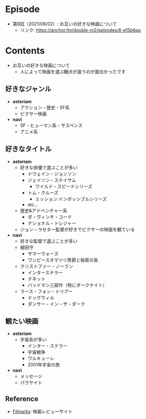 # Episode
- 第8回（2021/08/02）: お互いの好きな映画について
    - リンク: https://anchor.fm/double-m2/episodes/8-e15b6qo

# Contents
- お互いの好きな映画について
	- 人によって映画を選ぶ観点が違うのが面白かったです

## 好きなジャンル
- **asteriam**
	- アクション・歴史・SF系
	- ピクサー映画
- **navi**
	- SF・ヒューマン系・サスペンス
	- アニメ系

## 好きなタイトル
- **asteriam**
	- 好きな俳優で選ぶことが多い
		- ドウェイン・ジョンソン
		- ジェイソン・ステイサム
			- ワイルド・スピードシリーズ
		- トム・クルーズ
			- ミッション:インポッシブルシリーズ
		- etc...
	- 歴史&アドベンチャー系
		- ダ・ヴィンチ・コード
		- ナショナル・トレジャー
	- ジョン・ラセター監督が好きでピクサーの映画を観ている
- **navi**
	- 好きな監督で選ぶことが多い
	- 細田守
		- サマーウォーズ
		- ワンピースオマツリ男爵と秘密の島
	- クリストファー・ノーラン
		- インターステラー
		- テネット
		- バッドマン三部作（特にダークナイト）
	- ラース・フォン・トリアー
		- ドッグウィル
		- ダンサー・イン・ザ・ダーク

## 観たい映画
- **asteriam**
	- 宇宙系が多い
		- インター・ステラー
		- 宇宙戦争
		- ワルキューレ
		- 2001年宇宙の旅
- **navi**
	- メッセージ
	- パラサイト

## Reference
- [Filmarks](https://filmarks.com/): 映画レビューサイト
